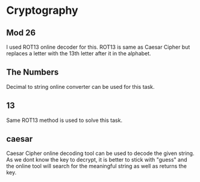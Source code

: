 # Cryptography
## Mod 26
I used ROT13 online decoder for this. ROT13 is same as Caesar Cipher but replaces a letter with the 13th letter after it in the alphabet. 
## The Numbers
Decimal to string online converter can be used for this task. 
## 13
Same ROT13 method is used to solve this task.
## caesar
Caesar Cipher online decoding tool can be used to decode the given string. As we dont know the key to decrypt, it is better to stick with "guess" and the online tool will search for the meaningful string as well as returns the key.
